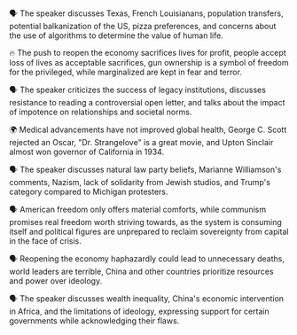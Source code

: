 🗣 The speaker discusses Texas, French Louisianans, population transfers, potential balkanization of the US, pizza preferences, and concerns about the use of algorithms to determine the value of human life.

🔥 The push to reopen the economy sacrifices lives for profit, people accept loss of lives as acceptable sacrifices, gun ownership is a symbol of freedom for the privileged, while marginalized are kept in fear and terror.

🗣 The speaker criticizes the success of legacy institutions, discusses resistance to reading a controversial open letter, and talks about the impact of impotence on relationships and societal norms.

🌍 Medical advancements have not improved global health, George C. Scott rejected an Oscar, "Dr. Strangelove" is a great movie, and Upton Sinclair almost won governor of California in 1934.

🗣 The speaker discusses natural law party beliefs, Marianne Williamson's comments, Nazism, lack of solidarity from Jewish studios, and Trump's category compared to Michigan protesters.

🗣 American freedom only offers material comforts, while communism promises real freedom worth striving towards, as the system is consuming itself and political figures are unprepared to reclaim sovereignty from capital in the face of crisis.

🗣️ Reopening the economy haphazardly could lead to unnecessary deaths, world leaders are terrible, China and other countries prioritize resources and power over ideology.

🗣 The speaker discusses wealth inequality, China's economic intervention in Africa, and the limitations of ideology, expressing support for certain governments while acknowledging their flaws.

